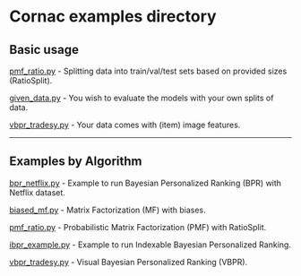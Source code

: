 # Cornac examples directory

## Basic usage

[pmf_ratio.py](pmf_ratio.py) - Splitting data into train/val/test sets based on provided sizes (RatioSplit).

[given_data.py](given_data.py) - You wish to evaluate the models with your own splits of data.

[vbpr_tradesy.py](vbpr_tradesy.py) - Your data comes with (item) image features.

----

## Examples by Algorithm

[bpr_netflix.py](bpr_netflix.py) - Example to run Bayesian Personalized Ranking (BPR) with Netflix dataset.

[biased_mf.py](biased_mf.py) - Matrix Factorization (MF) with biases.

[pmf_ratio.py](pmf_ratio.py) - Probabilistic Matrix Factorization (PMF) with RatioSplit.

[ibpr_example.py](ibpr_example.py) - Example to run Indexable Bayesian Personalized Ranking.

[vbpr_tradesy.py](vbpr_tradesy.py) - Visual Bayesian Personalized Ranking (VBPR).
